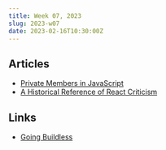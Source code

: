 ```yaml
---
title: Week 07, 2023
slug: 2023-w07
date: 2023-02-16T10:30:00Z
---
```


## Articles

- [Private Members in JavaScript](https://crockford.com/javascript/private.html)
- [A Historical Reference of React Criticism](https://www.zachleat.com/web/react-criticism/)

## Links

- [Going Buildless](https://modern-web.dev/guides/going-buildless/getting-started/)
